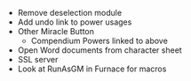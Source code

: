 * Remove deselection module
* Add undo link to power usages
* Other Miracle Button
  * Compendium Powers linked to above
* Open Word documents from character sheet
* SSL server
* Look at RunAsGM in Furnace for macros
